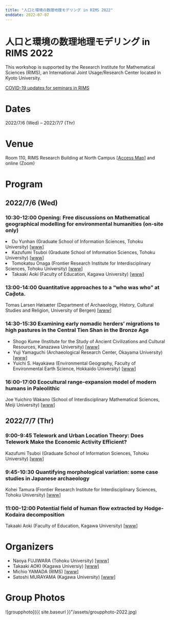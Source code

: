 ```yaml
---
title: "人口と環境の数理地理モデリング in RIMS 2022"
enddate: 2022-07-07
---
```


# 人口と環境の数理地理モデリング in RIMS 2022


This workshop is supported by the Research Institute for Mathematical Sciences (RIMS), an International Joint Usage/Research Center located in Kyoto University.

[COVID-19 updates for seminars in RIMS](https://www.kurims.kyoto-u.ac.jp/kyoten/ja/covid-19.html)


# Dates
2022/7/6 (Wed) – 2022/7/7 (Thr)

# Venue
Room 110, RIMS Research Building at North Campus [[Access Map](https://www.kurims.kyoto-u.ac.jp/kyoten/en/access.html)]
and online (Zoom) 

# Program
## 2022/7/6 (Wed)
### 10:30-12:00 Opening: Free discussions on Mathematical geographical modelling for environmental humanities (on-site only)

  <li>
    <span id="name">Du Yunhan (Graduate School of Information Sciences, Tohoku University)  [<a href="http://www.se.is.tohoku.ac.jp/index.html">www</a>]</span>
  <li>
    <span id="name">Kazufumi Tsuboi (Graduate School of Information Sciences, Tohoku University)  [<a href="http://www.se.is.tohoku.ac.jp/index.html">www</a>]</span>
  <li>
    <span id="name">Tomokatsu Onaga (Frontier Research Institute for Interdisciplinary Sciences, Tohoku University)  [<a href="https://researchmap.jp/onaga">www</a>]</span>
  <li>
     <span id="name">Takaaki Aoki (Faculty of Education, Kagawa University) [<a href="http://www.ed.kagawa-u.ac.jp/~aoki/">www</a>]</span>

###  13:00-14:00 Quantitative approaches to a “who was who” at Caḍ́ota.
<span id="name">Tomas Larsen Høisæter (Department of Archaeology, History, Cultural Studies and Religion, University of Bergen) [<a href="https://www.uib.no/en/persons/Tomas.Larsen.H%C3%B8is%C3%A6ter">www</a>]
</span>

### 14:30-15:30 Examining early nomadic herders’ migrations to high pastures in the Central Tien Shan in the Bronze Age
<ul class="no-bullets">
  <li>
<span id="name">Shogo Kume (Institute for the Study of Ancient Civilizations and Cultural Resources, Kanazawa University) [<a href="https://researchmap.jp/shogo_kume?lang=en">www</a>]</span>
  <li>
<span id="name">Yuji Yamaguchi (Archaeological Research Center, Okayama University) [<a href="https://researchmap.jp/7000024924?lang=en">www</a>]</span>
  <li>
<span id="name">Yuichi S. Hayakawa (Environmental Geography, Faculty of Environmental Earth Science, Hokkaido University) [<a href="https://sites.google.com/view/yshayakawa/">www</a>]</span>
</ul>

### 16:00-17:00 Ecocultural range-expansion model of modern humans in Paleolithic
<span id="name">Joe Yuichiro Wakano (School of Interdisciplinary Mathematical Sciences, Meiji University) [<a href="http://joewakano.sakura.ne.jp/research/index.html">www</a>] </span>
<br>

## 2022/7/7 (Thr)
### 9:00-9:45 Telework and Urban Location Theory: Does Telework Make the Economic Activity Efficient?
<span id="name">Kazufumi Tsuboi (Graduate School of Information Sciences, Tohoku University)  [<a href="http://www.se.is.tohoku.ac.jp/index.html">www</a>]</span>

### 9:45-10:30 Quantifying morphological variation: some case studies in Japanese archaeology
<span id="name">Kohei Tamura (Frontier Research Institute for Interdisciplinary Sciences, Tohoku University)  [<a href="https://www.fris.tohoku.ac.jp/researcher/creative/tamura.html">www</a>]</span>


### 11:00-12:00 Potential field of human flow extracted by Hodge-Kodaira decomposition
<span id="name">Takaaki Aoki (Faculty of Education, Kagawa University) [<a href="http://www.ed.kagawa-u.ac.jp/~aoki/">www</a>]</span>

# Organizers
- Naoya FUJIWARA (Tohoku University) [[www]](https://www.is.tohoku.ac.jp/jp/laboratory/list_dept/c10.html)
- Takaaki AOKI (Kagawa Universiy) [[www]](http://www.ed.kagawa-u.ac.jp/~aoki/)
- Michio YAMADA (RIMS) [[www]](http://www.kurims.kyoto-u.ac.jp/en/list/YAMADA,%20Michio.html)
- Satoshi MURAYAMA (Kagawa University) [[www]](http://www.ed.kagawa-u.ac.jp/~aoki/)


# Group Photos
![groupphoto]({{ site.baseurl }}"/assets/groupphoto-2022.jpg)